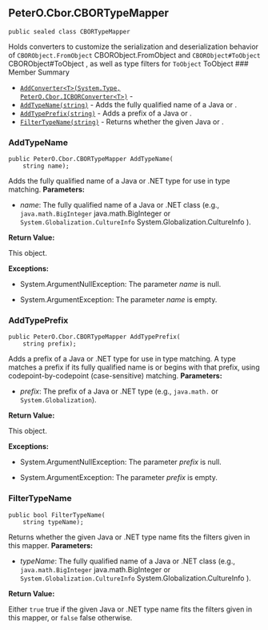 ## PeterO.Cbor.CBORTypeMapper

    public sealed class CBORTypeMapper

 Holds converters to customize the serialization and deserialization behavior of  `CBORObject.FromObject` CBORObject.FromObject and  `CBORObject#ToObject` CBORObject#ToObject , as well as type filters for  `ToObject` ToObject  ### Member Summary
* <code>[AddConverter&lt;T&gt;(System.Type, PeterO.Cbor.ICBORConverter&lt;T&gt;)](#AddConverter_T_System_Type_PeterO_Cbor_ICBORConverter_T)</code> -
* <code>[AddTypeName(string)](#AddTypeName_string)</code> - Adds the fully qualified name of a Java or .
* <code>[AddTypePrefix(string)](#AddTypePrefix_string)</code> - Adds a prefix of a Java or .
* <code>[FilterTypeName(string)](#FilterTypeName_string)</code> - Returns whether the given Java or .

<a id="AddTypeName_string"></a>
### AddTypeName

    public PeterO.Cbor.CBORTypeMapper AddTypeName(
        string name);

 Adds the fully qualified name of a Java or .NET type for use in type matching.  <b>Parameters:</b>

 * <i>name</i>: The fully qualified name of a Java or .NET class (e.g.,  `java.math.BigInteger` java.math.BigInteger or  `System.Globalization.CultureInfo` System.Globalization.CultureInfo ).

<b>Return Value:</b>

This object.

<b>Exceptions:</b>

 * System.ArgumentNullException:
The parameter  <i>name</i>
 is null.

 * System.ArgumentException:
The parameter  <i>name</i>
 is empty.

<a id="AddTypePrefix_string"></a>
### AddTypePrefix

    public PeterO.Cbor.CBORTypeMapper AddTypePrefix(
        string prefix);

 Adds a prefix of a Java or .NET type for use in type matching. A type matches a prefix if its fully qualified name is or begins with that prefix, using codepoint-by-codepoint (case-sensitive) matching.  <b>Parameters:</b>

 * <i>prefix</i>: The prefix of a Java or .NET type (e.g., `java.math.` or `System.Globalization`).

<b>Return Value:</b>

This object.

<b>Exceptions:</b>

 * System.ArgumentNullException:
The parameter  <i>prefix</i>
 is null.

 * System.ArgumentException:
The parameter  <i>prefix</i>
 is empty.

<a id="FilterTypeName_string"></a>
### FilterTypeName

    public bool FilterTypeName(
        string typeName);

 Returns whether the given Java or .NET type name fits the filters given in this mapper.  <b>Parameters:</b>

 * <i>typeName</i>: The fully qualified name of a Java or .NET class (e.g.,  `java.math.BigInteger` java.math.BigInteger or  `System.Globalization.CultureInfo` System.Globalization.CultureInfo ).

<b>Return Value:</b>

Either  `true` true if the given Java or .NET type name fits the filters given in this mapper, or  `false` false otherwise.
